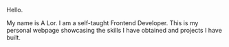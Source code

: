 Hello.

My name is A Lor. I am a self-taught Frontend Developer. This is my personal webpage showcasing the skills I have obtained and projects I have built.
